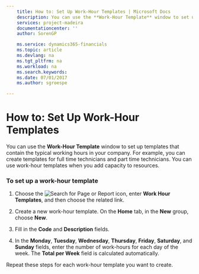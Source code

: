 ```yaml
---
    title: How to: Set Up Work-Hour Templates | Microsoft Docs
    description: You can use the **Work-Hour Template** window to set up templates that contain the typical working hours in your company. For example, you can create templates for full time technicians and part time technicians. You can use work-hour templates when you add capacity to resources.
    services: project-madeira
    documentationcenter: ''
    author: SorenGP

    ms.service: dynamics365-financials
    ms.topic: article
    ms.devlang: na
    ms.tgt_pltfrm: na
    ms.workload: na
    ms.search.keywords:
    ms.date: 07/01/2017
    ms.author: sgroespe

---
```

# How to: Set Up Work-Hour Templates
You can use the **Work-Hour Template** window to set up templates that contain the typical working hours in your company. For example, you can create templates for full time technicians and part time technicians. You can use work-hour templates when you add capacity to resources.  
  
### To set up a work-hour template  
  
1.  Choose the ![Search for Page or Report](media/ui-search/search_small.png "Search for Page or Report icon") icon, enter **Work Hour Templates**, and then choose the related link.  
  
2.  Create a new work-hour template. On the **Home** tab, in the **New** group, choose **New**.  
  
3.  Fill in the **Code** and **Description** fields.  
  
4.  In the **Monday**, **Tuesday**, **Wednesday**, **Thursday**, **Friday**, **Saturday**, and **Sunday** fields, enter the number of work-hours for each day of the week. The **Total per Week** field is calculated automatically.  
  
 Repeat these steps for each work-hour template you want to create.